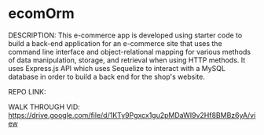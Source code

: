 # ecomOrm

DESCRIPTION: This e-commerce app is developed using starter code to build a back-end application for an e-commerce site that uses the command line interface and object-relational mapping for various methods of data manipulation, storage, and retrieval when using HTTP methods. It uses Express.js API which uses Sequelize to interact with a MySQL database in order to build a back end for the shop's website.

REPO LINK:


WALK THROUGH VID: https://drive.google.com/file/d/1KTy9Pgxcx1gu2pMDaWI9v2Hf8BMBz6yA/view
